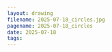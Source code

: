 ```yaml
---
layout: drawing
filename: 2025-07-18_circles.jpg
pagename: 2025-07-18_circles
date: 2025-07-18
tags:
---
```

